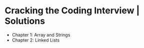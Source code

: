 # Cracking the Coding Interview | Solutions
* Chapter 1: Array and Strings
* Chapter 2: Linked Lists
